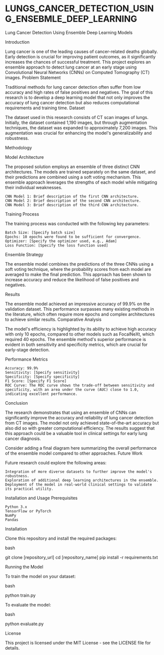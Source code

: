 # LUNGS_CANCER_DETECTION_USING_ENSEBMLE_DEEP_LEARNING

Lung Cancer Detection Using Ensemble Deep Learning Models

Introduction

Lung cancer is one of the leading causes of cancer-related deaths globally. Early detection is crucial for improving patient outcomes, as it significantly increases the chances of successful treatment. This project explores an ensemble approach to detect lung cancer at an early stage using Convolutional Neural Networks (CNNs) on Computed Tomography (CT) images.
Problem Statement

Traditional methods for lung cancer detection often suffer from low accuracy and high rates of false positives and negatives. The goal of this research is to develop a deep learning model that not only improves the accuracy of lung cancer detection but also reduces computational requirements and training time.
Dataset

The dataset used in this research consists of CT scan images of lungs. Initially, the dataset contained 1,190 images, but through augmentation techniques, the dataset was expanded to approximately 7,200 images. This augmentation was crucial for enhancing the model's generalizability and robustness.

Methodology

Model Architecture

The proposed solution employs an ensemble of three distinct CNN architectures. The models are trained separately on the same dataset, and their predictions are combined using a soft voting mechanism. This ensemble approach leverages the strengths of each model while mitigating their individual weaknesses.

    CNN Model 1: Brief description of the first CNN architecture.
    CNN Model 2: Brief description of the second CNN architecture.
    CNN Model 3: Brief description of the third CNN architecture.

Training Process

The training process was conducted with the following key parameters:

    Batch Size: [Specify batch size]
    Epochs: 10 epochs were found to be sufficient for convergence.
    Optimizer: [Specify the optimizer used, e.g., Adam]
    Loss Function: [Specify the loss function used]

Ensemble Strategy

The ensemble model combines the predictions of the three CNNs using a soft voting technique, where the probability scores from each model are averaged to make the final prediction. This approach has been shown to increase accuracy and reduce the likelihood of false positives and negatives.

Results

The ensemble model achieved an impressive accuracy of 99.9% on the validation dataset. This performance surpasses many existing methods in the literature, which often require more epochs and complex architectures to achieve similar results.
Comparative Analysis

The model's efficiency is highlighted by its ability to achieve high accuracy with only 10 epochs, compared to other models such as FocalNeXt, which required 40 epochs. The ensemble method's superior performance is evident in both sensitivity and specificity metrics, which are crucial for early-stage detection.

Performance Metrics

    Accuracy: 99.9%
    Sensitivity: [Specify sensitivity]
    Specificity: [Specify specificity]
    F1 Score: [Specify F1 Score]
    ROC Curve: The ROC curve shows the trade-off between sensitivity and specificity, with an area under the curve (AUC) close to 1.0, indicating excellent performance.

Conclusion

The research demonstrates that using an ensemble of CNNs can significantly improve the accuracy and reliability of lung cancer detection from CT images. The model not only achieved state-of-the-art accuracy but also did so with greater computational efficiency. The results suggest that this approach could be a valuable tool in clinical settings for early lung cancer diagnosis.

Consider adding a final diagram here summarizing the overall performance of the ensemble model compared to other approaches.
Future Work

Future research could explore the following areas:

    Integration of more diverse datasets to further improve the model's robustness.
    Exploration of additional deep learning architectures in the ensemble.
    Deployment of the model in real-world clinical settings to validate its practical utility.

Installation and Usage
Prerequisites

    Python 3.x
    TensorFlow or PyTorch
    NumPy
    Pandas

Installation

Clone this repository and install the required packages:

bash

git clone [repository_url]
cd [repository_name]
pip install -r requirements.txt

Running the Model

To train the model on your dataset:

bash

python train.py

To evaluate the model:

bash

python evaluate.py

License

This project is licensed under the MIT License - see the LICENSE file for details.
